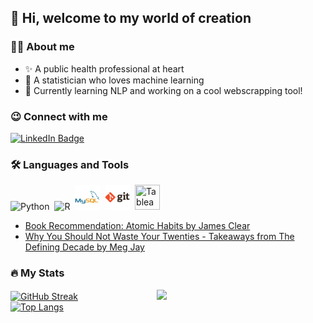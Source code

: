 
## :wave: Hi, welcome to my world of creation

### 👨‍💻 About me
- ✨ A public health professional at heart
- 👀 A statistician who loves machine learning
- 🌱 Currently learning NLP and working on a cool webscrapping tool!

### :wink: Connect with me
<div id="Connect with me">
  <a href="https://www.linkedin.com/in/ebaraka">
    <img src="https://img.shields.io/badge/LinkedIn-blue?style=for-the-badge&logo=linkedin&logoColor=white" alt="LinkedIn Badge"/>
  </a>
  <!-- 
  <a href="http://www.twitter.com/eugene_barakaaa">
    <img src="https://img.shields.io/badge/Twitter-blue?style=for-the-badge&logo=twitter&logoColor=white" alt="Twitter Badge"/>
  </a> 
  -->
</div>

### :hammer_and_wrench: Languages and Tools

<div>
  <img src="https://cdn.jsdelivr.net/gh/devicons/devicon/icons/python/python-original-wordmark.svg" "title="Python"  alt="Python" width="40" height="40"/>&nbsp;
  <img src="https://cdn.jsdelivr.net/gh/devicons/devicon/icons/r/r-original.svg" title="R" alt="R" width="40" height="40"/>&nbsp;
  <img src="https://github.com/devicons/devicon/blob/master/icons/mysql/mysql-original-wordmark.svg" title="MySQL"  alt="MySQL" width="40" height="40"/>&nbsp;
  <img src="https://github.com/devicons/devicon/blob/master/icons/git/git-original-wordmark.svg" title="Git" **alt="Git" width="40" height="40"/>&nbsp;
  <img src="https://cdn.worldvectorlogo.com/logos/tableau-software.svg" title="Tableau" **alt="Tableau" width="40" height="40"/>

<!--### ✍️ Blog Posts -->

<!-- BLOG-POST-LIST:START -->
- [Book Recommendation: Atomic Habits by James Clear](https://eugenebaraka.github.io/readings/books/2022/04/15/Atomic_Habits.html)
- [Why You Should Not Waste Your Twenties - Takeaways from The Defining Decade by Meg Jay](https://eugenebaraka.github.io/readings/books/2022/03/22/definingdecade.html)
<!-- BLOG-POST-LIST:END -->

### :fire: My Stats

[![GitHub Streak](http://github-readme-streak-stats.herokuapp.com?user=eugenebaraka&theme=dark&background=000000)](https://git.io/streak-stats)&emsp;&emsp;&emsp;&emsp;&emsp;&emsp;&emsp;&emsp;&emsp;<img src="https://media.giphy.com/media/M9gbBd9nbDrOTu1Mqx/giphy.gif" width="100"/>                                                                                                                                      
[![Top Langs](https://github-readme-stats.vercel.app/api/top-langs/?username=eugenebaraka&layout=compact&theme=vision-friendly-dark)](https://github.com/anuraghazra/github-readme-stats) 

<!-- 
quick access:
- [cheat.sh](https://cheat.sh)
```
p = ['deep', 'muted', 'pastel', 'bright', 'dark', 'color blind']
for p in palettes:
  sns.set_palette(p)
  sns.palplot(sns.color_palette())
  plt.show()

``` -->
